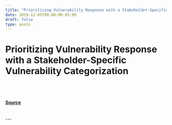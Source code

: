 ```yaml
---
title: "Prioritizing Vulnerability Response with a Stakeholder-Specific Vulnerability Categorization"
date: 2019-12-05T00:00:00-05:00
draft: false
type: posts
---
```

# Prioritizing Vulnerability Response with a Stakeholder-Specific Vulnerability Categorization

<br/>

<br/>


#### [Source](https://insights.sei.cmu.edu/blog/prioritizing-vulnerability-response-with-a-stakeholder-specific-vulnerability-categorization/)

<br/>
---
